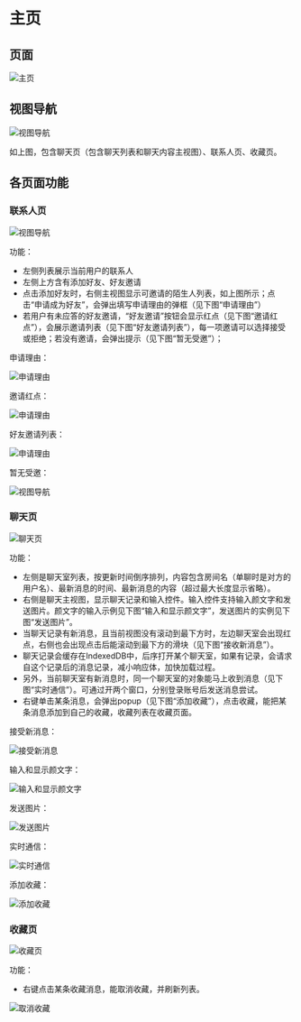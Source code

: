 # 主页

## 页面

![主页](./imgs/home-page.png)

## 视图导航

![视图导航](./imgs/navigator.png)

如上图，包含聊天页（包含聊天列表和聊天内容主视图）、联系人页、收藏页。

## 各页面功能

### 联系人页

![视图导航](./imgs/contacts-page.png)

功能：

- 左侧列表展示当前用户的联系人
- 左侧上方含有添加好友、好友邀请
- 点击添加好友时，右侧主视图显示可邀请的陌生人列表，如上图所示；点击“申请成为好友”，会弹出填写申请理由的弹框（见下图“申请理由”）
- 若用户有未应答的好友邀请，“好友邀请”按钮会显示红点（见下图“邀请红点”），会展示邀请列表（见下图“好友邀请列表”），每一项邀请可以选择接受或拒绝；若没有邀请，会弹出提示（见下图“暂无受邀”）；

申请理由：

![申请理由](./imgs/invitation-popup.png)

邀请红点：

![申请理由](./imgs/has-invitation.png)

好友邀请列表：

![申请理由](./imgs/invitation-list.png)

暂无受邀：

![视图导航](./imgs/no-invitation.png)

### 聊天页

![聊天页](./imgs/chat.png)

功能：

- 左侧是聊天室列表，按更新时间倒序排列，内容包含房间名（单聊时是对方的用户名）、最新消息的时间、最新消息的内容（超过最大长度显示省略）。
- 右侧是聊天主视图，显示聊天记录和输入控件。输入控件支持输入颜文字和发送图片。颜文字的输入示例见下图“输入和显示颜文字”，发送图片的实例见下图“发送图片”。
- 当聊天记录有新消息，且当前视图没有滚动到最下方时，左边聊天室会出现红点，右侧也会出现点击后能滚动到最下方的滑块（见下图“接收新消息”）。
- 聊天记录会缓存在IndexedDB中，后序打开某个聊天室，如果有记录，会请求自这个记录后的消息记录，减小响应体，加快加载过程。
- 另外，当前聊天室有新消息时，同一个聊天室的对象能马上收到消息（见下图“实时通信”）。可通过开两个窗口，分别登录账号后发送消息尝试。
- 右键单击某条消息，会弹出popup（见下图“添加收藏”），点击收藏，能把某条消息添加到自己的收藏，收藏列表在收藏页面。

接受新消息：

![接受新消息](./imgs/new-message.png)

输入和显示颜文字：

![输入和显示颜文字](./imgs/emoji-input.png)

发送图片：

![发送图片](./imgs/send-image.png)

实时通信：

![实时通信](./imgs/immediate-message.png)

添加收藏：

![添加收藏](./imgs/favorite.png)

### 收藏页


![收藏页](./imgs/favorite-page.png)

功能：

- 右键点击某条收藏消息，能取消收藏，并刷新列表。

![取消收藏](./imgs/infavorite.png)
